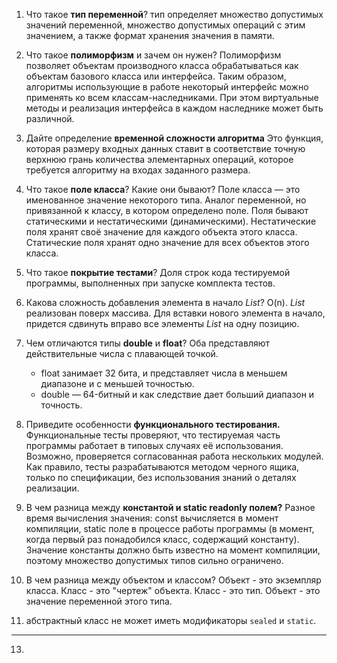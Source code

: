 1. Что такое __тип переменной__?
	тип определяет множество допустимых значений переменной, множество допустимых операций с этим значением, а также формат хранения значения в памяти.

3. Что такое __полиморфизм__ и зачем он нужен?
	 Полиморфизм позволяет объектам производного класса обрабатываться как объектам базового класса или интерфейса. Таким образом, алгоритмы использующие в работе некоторый интерфейс можно применять ко всем классам-наследниками. При этом виртуальные методы и реализация интерфейса в каждом наследнике может быть различной. 

4. Дайте определение __временной сложности алгоритма__ 
	 Это функция, которая размеру входных данных ставит в соответствие точную верхнюю грань количества элементарных операций, которое требуется алгоритму на входах заданного размера.

5. Что такое __поле класса__? Какие они бывают?
	 Поле класса — это именованное значение некоторого типа. Аналог переменной, но привязанной к классу, в котором определено поле.
	 Поля бывают статическими и нестатическими (динамическими). Нестатические поля хранят своё значение для каждого объекта этого класса. Статические поля хранят одно значение для всех объектов этого класса.

6. Что такое __покрытие тестами__? 
	 Доля строк кода тестируемой программы, выполненных при запуске комплекта тестов.

7. Какова сложность добавления элемента в начало _List_?
	O(n). _List_ реализован поверх массива. Для вставки нового элемента в начало, придется сдвинуть вправо все элементы _List_ на одну позицию.

8. Чем отличаются типы __double__ и __float__?
	Оба представляют действительные числа с плавающей точкой.
	- float занимает 32 бита, и представляет числа в меньшем диапазоне и с меньшей точностью.
	- double — 64-битный и как следствие дает больший диапазон и точность.

9. Приведите особенности __функционального тестирования.__
	Функциональные тесты проверяют, что тестируемая часть программы работает в типовых случаях её использования. Возможно, проверяется согласованная работа нескольких модулей. Как правило, тесты разрабатываются методом черного ящика, только по спецификации, без использования знаний о деталях реализации.

10. В чем разница между __константой и static readonly полем?__
	Разное время вычисления значения: const вычисляется в момент компиляции, static поле в процессе работы программы (в момент, когда первый раз понадобился класс, содержащий константу). Значение константы должно быть известно на момент компиляции, поэтому множество допустимых типов сильно ограничено.

11. В чем разница между объектом и классом?
	Объект - это экземпляр класса. Класс - это "чертеж" объекта. Класс - это тип. Объект - это значение переменной этого типа.

12. абстрактный класс не может иметь модификаторы `sealed` и `static`.

----- 

13. 